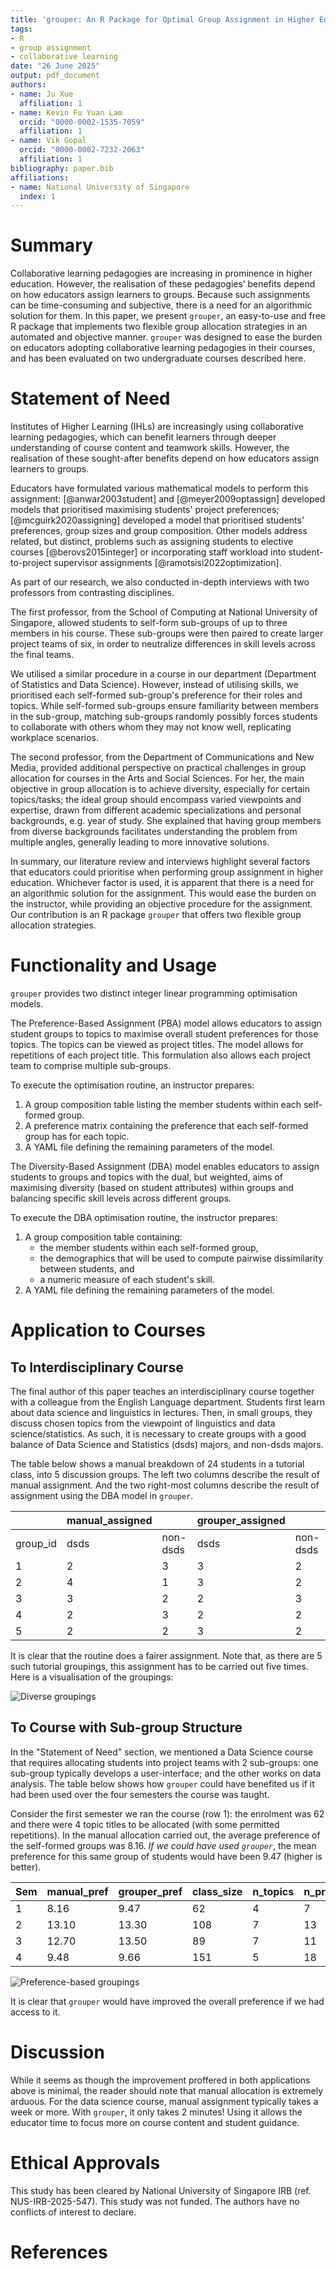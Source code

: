 ```yaml
---
title: 'grouper: An R Package for Optimal Group Assignment in Higher Education'
tags:
- R
- group assignment
- collaborative learning
date: "26 June 2025"
output: pdf_document
authors:
- name: Ju Xue
  affiliation: 1
- name: Kevin Fu Yuan Lam
  orcid: "0000-0002-1535-7059"
  affiliation: 1
- name: Vik Gopal
  orcid: "0000-0002-7232-2063"
  affiliation: 1
bibliography: paper.bib
affiliations:
- name: National University of Singapore
  index: 1
---
```


# Summary

Collaborative learning pedagogies are increasing in prominence in higher
education. However, the realisation of these pedagogies’ benefits depend on how
educators assign learners to groups. Because such assignments can be
time-consuming and subjective, there is a need for an algorithmic solution for
them. In this paper, we present `grouper`, an easy-to-use and free R package
that implements two flexible group allocation strategies in an automated and
objective manner. `grouper` was designed to ease the burden on educators
adopting collaborative learning pedagogies in their courses, and has been
evaluated on two undergraduate courses described here. 

# Statement of Need

Institutes of Higher Learning (IHLs) are increasingly using collaborative
learning pedagogies, which can benefit learners through deeper understanding of
course content and teamwork skills. However, the realisation of these
sought-after benefits depend on how educators assign learners to groups.

Educators have formulated various mathematical models to perform this
assignment: [@anwar2003student] and [@meyer2009optassign] developed models that
prioritised maximising students' project preferences; [@mcguirk2020assigning]
developed a model that prioritised students' preferences, group sizes and group
composition. Other models address related, but distinct, problems such as
assigning students to elective courses [@berovs2015integer] or incorporating
staff workload into student-to-project supervisor assignments
[@ramotsisi2022optimization].

As part of our research, we also conducted in-depth interviews with two
professors from contrasting disciplines.

The first professor, from the School of Computing at National University of
Singapore, allowed students to self-form sub-groups of up to three members in
his course. These sub-groups were then paired to create larger project teams of
six, in order to neutralize differences in skill levels across the final teams.

We utilised a similar procedure in a course in our department (Department of
Statistics and Data Science). However, instead of utilising skills, we
prioritised  each self-formed sub-group's preference for their roles and
topics. While self-formed sub-groups ensure familiarity between members in the
sub-group, matching sub-groups randomly possibly forces students to collaborate
with others whom they may not know well, replicating workplace scenarios.

The second professor, from the Department of Communications and New Media,
provided additional perspective on practical challenges in group allocation for
courses in the Arts and Social Sciences. For her, the main objective in group
allocation is to achieve diversity, especially for certain topics/tasks; the
ideal group should encompass varied viewpoints and expertise, drawn from
different academic specializations and personal backgrounds, e.g. year of
study. She explained that having group members from diverse backgrounds
facilitates understanding the problem from multiple angles, generally leading
to more innovative solutions.

In summary, our literature review and interviews highlight several factors that
educators could prioritise when performing group assignment in higher
education. Whichever factor is used, it is apparent that there is a need for an
algorithmic solution for the assignment. This would ease the burden on the
instructor, while providing an objective procedure for the assignment. Our
contribution is an R package `grouper` that offers two flexible group
allocation strategies.

# Functionality and Usage

`grouper` provides two distinct integer linear programming optimisation models.

The Preference-Based Assignment (PBA) model allows educators to assign student
groups to topics to maximise overall student preferences for those topics. The
topics can be viewed as project titles. The model allows for repetitions of
each project title. This formulation also allows each project team to comprise
multiple sub-groups.

To execute the optimisation routine, an instructor prepares:

1.  A group composition table listing the member students within each
    self-formed group.
2.  A preference matrix containing the preference that each self-formed
    group has for each topic.
3.  A YAML file defining the remaining parameters of the model.

The Diversity-Based Assignment (DBA) model enables educators to assign students
to groups and topics with the dual, but weighted, aims of maximising diversity
(based on student attributes) within groups and balancing specific skill levels
across different groups. 

To execute the DBA optimisation routine, the instructor prepares:

1.  A group composition table containing:
    -   the member students within each self-formed group,
    -   the demographics that will be used to compute pairwise
        dissimilarity between students, and
    -   a numeric measure of each student's skill.
2.  A YAML file defining the remaining parameters of the model.

# Application to Courses

## To Interdisciplinary Course

The final author of this paper teaches an interdisciplinary course together
with a colleague from the English Language department. Students first learn
about data science and linguistics in lectures. Then, in small groups, they
discuss chosen topics from the viewpoint of linguistics and data
science/statistics. As such, it is necessary to create groups with a good
balance of Data Science and Statistics (dsds) majors, and non-dsds majors.

The table below shows a manual breakdown of 24 students in a tutorial class,
into 5 discussion groups. The left two columns describe the result of manual
assignment. And the two right-most columns describe the result of assignment
using the DBA model in `grouper`.

|          | manual_assigned |          | grouper_assigned |          |
|----------|-----------------|----------|------------------|----------|
| group_id | dsds            | non-dsds | dsds             | non-dsds |
| 1        | 2               | 3        | 3                | 2        |
| 2        | 4               | 1        | 3                | 2        |
| 3        | 3               | 2        | 2                | 3        |
| 4        | 2               | 3        | 2                | 2        |
| 5        | 2               | 2        | 3                | 2        |

It is clear that the routine does a fairer assignment. Note that, as there are
5 such tutorial groupings, this assignment has to be carried out five times.
Here is a visualisation of the groupings:

![Diverse groupings](dba_example_hs.png)

## To Course with Sub-group Structure

In the "Statement of Need" section, we mentioned a Data Science course that
requires allocating students into project teams with 2 sub-groups: one
sub-group typically develops a user-interface; and the other works on data
analysis. The table below shows how `grouper` could have benefited us if it had
been used over the four semesters the course was taught.

Consider the first semester we ran the course (row 1): the enrolment was
62 and there were 4 topic titles to be allocated (with some permitted
repetitions). In the manual allocation carried out, the average
preference of the self-formed groups was 8.16. *If we could have used
`grouper`*, the mean preference for this same group of students would
have been 9.47 (higher is better).

| Sem | manual_pref | grouper_pref | class_size | n_topics | n_project_teams |
|-----|-------------|--------------|------------|----------|-----------------|
| 1   |  8.16       |  9.47        | 62         | 4        | 7               |
| 2   | 13.10       | 13.30        | 108        | 7        | 13              |
| 3   | 12.70       | 13.50        | 89         | 7        | 11              |
| 4   |  9.48       |  9.66        | 151        | 5        | 18              |

![Preference-based groupings](pba_example_ds.png)

It is clear that `grouper` would have improved the overall preference if we had
access to it.

# Discussion

While it seems as though the improvement proffered in both applications above
is minimal, the reader should note that manual allocation is extremely arduous.
For the data science course, manual assignment typically takes a week or more.
With `grouper`, it only takes 2 minutes! Using it allows the educator time to
focus more on course content and student guidance.

# Ethical Approvals

This study has been cleared by National University of Singapore IRB (ref.
NUS-IRB-2025-547). This study was not funded. The authors have no conflicts of
interest to declare.

# References
